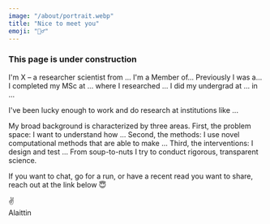 ```yaml
---
image: "/about/portrait.webp"
title: "Nice to meet you"
emoji: "🙋‍♂️"
---
```

### This page is under construction

I'm X – a researcher scientist from ... I'm a Member of... Previously I was a... I completed my MSc at ... where I researched ... I did my undergrad at ... in ...

I've been lucky enough to work and do research at institutions like ...

My broad background is characterized by three areas. First, the problem space: I want to understand how ... Second, the methods: I use novel computational methods that are able to make ... Third, the interventions: I design and test ... From soup-to-nuts I try to conduct rigorous, transparent science.

If you want to chat, go for a run, or have a recent read you want to share, reach out at the link below 😇

✌️<br/>
Alaittin
